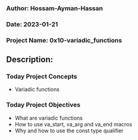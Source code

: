 ### Author: Hossam-Ayman-Hassan
### Date: 2023-01-21
### Project Name: 0x10-variadic_functions
## Description: 

### Today Project Concepts

- Variadic functions
### Today Project Objectives

- What are variadic functions
- How to use va_start, va_arg and va_end macros
- Why and how to use the const type qualifier

